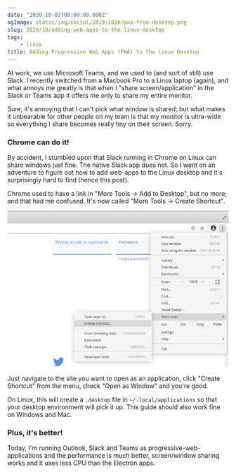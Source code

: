 ```yaml
---
date: "2020-10-02T00:00:00.000Z"
ogImage: static/img/social/2019/2020/pwa-from-desktop.png
slug: 2020/10/adding-web-apps-to-the-linux-desktop
tags:
    - linux
title: Adding Progressive Web Apps (PWA) to the Linux Desktop
---
```

At work, we use Microsoft Teams, and we used to (and sort of still) use Slack. I recently switched from a Macbook Pro to a Linux laptop (again), and what annoys me greatly is that when I "share screen/application" in the Slack or Teams app it offers me only to share my entire monitor.

Sure, it's annoying that I can't pick what window is shared; but what makes it unbearable for other people on my team is that my monitor is ultra-wide so everything I share becomes really tiny on their screen. Sorry.

### Chrome can do it!

By accident, I stumbled upon that Slack running in Chrome on Linux can share windows just fine. The native Slack app does not. So I went on an adventure to figure out how to add web-apps to the Linux desktop and it's surprisingly hard to find (hence this post).

Chrome used to have a link in "More Tools -> Add to Desktop", but no more; and that had me confused. It's now called "More Tools -> Create Shortcut".

![Create Shortcut in Chrome](create-shortcut-chrome.png)

Just navigate to the site you want to open as an application, click "Create Shortcut" from the menu, check "Open as Window" and you're good.

On Linux, this will create a `.desktop` file in `~/.local/applications` so that your desktop environment will pick it up. This guide should also work fine on Windows and Mac.

### Plus, it's better!

Today, I'm running Outlook, Slack and Teams as progressive-web-applications and the performance is much better, screen/window sharing works and it uses less CPU than the Electron apps.
